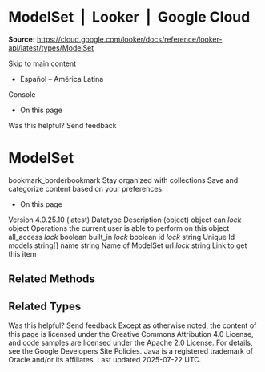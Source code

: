 # ModelSet  |  Looker  |  Google Cloud

**Source:** https://cloud.google.com/looker/docs/reference/looker-api/latest/types/ModelSet

Skip to main content 


  * Español – América Latina

Console 
  * On this page




Was this helpful?
Send feedback 
#  ModelSet
bookmark_borderbookmark Stay organized with collections  Save and categorize content based on your preferences.
  * On this page


Version 4.0.25.10 (latest) 
Datatype
Description
(object)
object 
can
_lock_
object 
Operations the current user is able to perform on this object
all_access
_lock_
boolean 
built_in
_lock_
boolean 
id
_lock_
string 
Unique Id
models
string[] 
name
string 
Name of ModelSet
url
_lock_
string 
Link to get this item
## Related Methods


## Related Types


Was this helpful?
Send feedback 
Except as otherwise noted, the content of this page is licensed under the Creative Commons Attribution 4.0 License, and code samples are licensed under the Apache 2.0 License. For details, see the Google Developers Site Policies. Java is a registered trademark of Oracle and/or its affiliates.
Last updated 2025-07-22 UTC.


